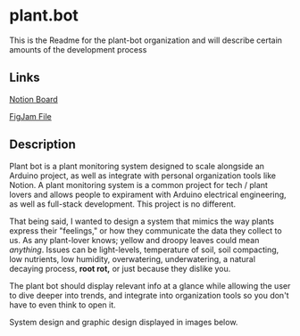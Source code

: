 # plant.bot

This is the Readme for the plant-bot organization and will describe certain amounts of the development process

## Links
[Notion Board](https://abiding-rise-dc1.notion.site/plant-bot-765d753a7fcd4434970d21457e9918ee)

[FigJam File](https://www.figma.com/file/49UfrwzaDuU4HBBovxP2ve/plant.bot?node-id=0%3A1)

## Description

Plant bot is a plant monitoring system designed to scale alongside an Arduino project, as well as integrate with personal organization tools like Notion. A plant monitoring system is a common project for tech / plant lovers and allows people to expirament with Arduino electrical engineering, as well as full-stack development. This project is no different.

That being said, I wanted to design a system that mimics the way plants express their "feelings," or how they communicate the data they collect to us. As any plant-lover knows; yellow and droopy leaves could mean _anything_. Issues can be light-levels, temperature of soil, soil compacting, low nutrients, low humidity, overwatering, underwatering, a natural decaying process, **root rot,** or just because they dislike you.

The plant bot should display relevant info at a glance while allowing the user to dive deeper into trends, and integrate into organization tools so you don't have to even think to open it.

System design and graphic design displayed in images below.
